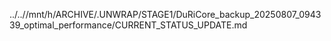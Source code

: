../..//mnt/h/ARCHIVE/.UNWRAP/STAGE1/DuRiCore_backup_20250807_094339_optimal_performance/CURRENT_STATUS_UPDATE.md